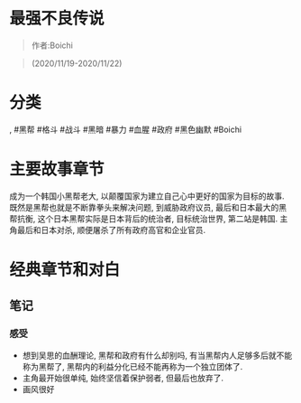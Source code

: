 # 最强不良传说

> 作者:Boichi

> (2020/11/19-2020/11/22)

# 分类
, #黑帮 #格斗 #战斗 #黑暗 #暴力 #血腥 #政府 #黑色幽默 #Boichi

# 主要故事章节
成为一个韩国小黑帮老大, 以颠覆国家为建立自己心中更好的国家为目标的故事. 既然是黑帮也就是不断靠拳头来解决问题, 到威胁政府议员, 最后和日本最大的黑帮抗衡, 这个日本黑帮实际是日本背后的统治者, 目标统治世界, 第二站是韩国. 主角最后和日本对杀, 顺便屠杀了所有政府高官和企业官员.

# 经典章节和对白

## 笔记
### 感受
* 想到吴思的血酬理论, 黑帮和政府有什么却别吗, 有当黑帮内人足够多后就不能称为黑帮了, 黑帮内的利益分化已经不能再称为一个独立团体了.
* 主角最开始很单纯, 始终坚信着保护弱者, 但最后也放弃了.
* 画风很好

